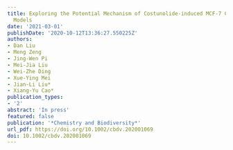 ```yaml
---
title: Exploring the Potential Mechanism of Costunolide-induced MCF-7 Cells Apoptosis by Multi-spectroscopy, Molecular Docking and Cell Experiments
  Models
date: '2021-03-01'
publishDate: '2020-10-12T13:36:27.550225Z'
authors:
- Dan Liu
- Meng Zeng
- Jing-Wen Pi
- Mei-Jia Liu
- Wei-Zhe Ding
- Xue-Ying Mei
- Jian-Li Liu*
- Xiang-Yu Cao*
publication_types:
- '2'
abstract: 'In press'
featured: false
publication: '*Chemistry and Biodiversity*'
url_pdf: https://doi.org/10.1002/cbdv.202001069
doi: 10.1002/cbdv.202001069
---
```


